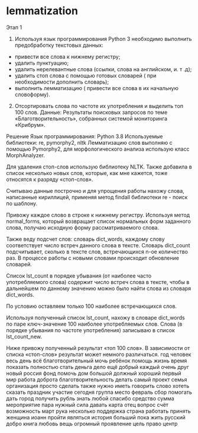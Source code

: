 # lemmatization

Этап 1
1. Используя язык программирования Python 3 необходимо выполнить предобработку текстовых данных:
- привести все слова к нижнему регистру;
- удалить пунктуацию;
- удалить нерелевантные слова (ссылки, слова на английском, и. т .д);
- удалить стоп слова с помощью готовых словарей ( при необходимости дополнить словарь);
- выполнить лемматизацию ( привести все слова в их начальную словоформу).
2. Отсортировать слова по частоте их употребления и выделить топ 100 слов.
Данные: Результаты поисковых запросов по теме «Благотворительность», собранных системой мониторинга «Крибрум».

Решение
Язык программирования: Python 3.8
Используемые библиотеки: re, pymorphy2, nltk
Лемматизацию слов выполняю с помощью Pymorphy2, для морфологического анализа использую класс MorphAnalyzer.
 
Для удаления стоп-слов использую библиотеку NLTK. Также добавила в список несколько новых слов, которые, как мне кажется, тоже относятся к разряду «стоп-слов».
 
Считываю данные построчно и для упрощения работы нахожу слова, написанные кириллицей, применяя метод findall библиотеки re - поиск по шаблону.
 
Привожу каждое слово в строке к нижнему регистру. Используя метод normal_forms, который возвращает список нормальных форм заданного слова, получаю исходную форму рассматриваемого слова.
 
Также веду подсчет слов: словарь dict_words, каждому слову соответствует число встреч данного слова в тексте. Словарь dict_count подсчитывает, сколько в тексте слов, встречающихся n-ое количество раз. 
В процессе работы с новыми словами происходит обновление словарей.
 
Список lst_count в порядке убывания (от наиболее часто употребляемого слова) содержит число встреч слова в тексте, чтобы в дальнейшем по данному значению можно было найти слова из словаря dict_words. 

По условию оставляем только 100 наиболее встречающихся слов.
 
Используя полученный список lst_count, нахожу в словаре dict_words по паре ключ-значение 100 наиболее употребляемых слов. Слова (в порядке убывания по частоте употребления) записываю в список lst_count_new.
 
Ниже привожу полученный результат «топ 100 слов».
В зависимости от списка «стоп-слов» результат может немного различаться.
год
человек
весь
день
всё
благотворительный
мочь
ребёнок
помощь
жизнь
время
показать
полностью
стать
деньга
дело
ещё
добрый
каждый
очень
друг
новый
россия
фонд
помочь
дом
большой
должный
хороший
первый
мир
работа
доброта
благотворительность
делать
самый
проект
семья
организация
просто
сделать
также
нужно
иметь
говорить
слово
хотеть
сказать
праздник
участие
сегодня
группа
место
февраль
сбор
помогать
дать
город
получить
рубль
знать
любой
спасибо
средство
сумма
мероприятие
пара
нужный
сила
давать
карта
отец
вопрос
счёт
возможность
март
рука
несколько
поддержка
страна
работать
принять
женщина
иоанн
пройти
являться
история
больший
пока
жить
русский
добро
книга
любовь
вещь
огромный
проявление
цель
право
центр


